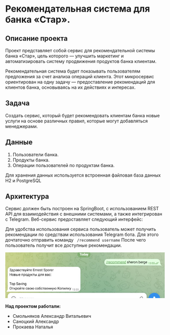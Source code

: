 # Рекомендательная система для банка «Стар».
## Описание проекта

Проект представляет собой сервис для рекомендательной системы банка «Стар», цель которого — улучшить маркетинг и автоматизировать систему продвижения продуктов банка клиентам.

Рекомендательная система будет показывать пользователям предложения за счет анализа операций клиента. Этот микросервис ориентирован на одну задачу — предоставление рекомендаций для клиентов банка, основываясь на их действиях и интересах.

## Задача 
Cоздать сервис, который будет рекомендовать клиентам банка новые услуги на основе различных правил, которые могут добавляться менеджерами.

## Данные
1. Пользователи банка.
2. Продукты банка.
3. Операции пользователей по продуктам банка.

Для хранения данных используется встроенная файловая база данных H2 и PostgreSQL

## Архитектура
Сервис должен быть построен на SpringBoot, с использованием REST API для взаимодействия с внешними системами, а также интегрирован с Telegram.
Веб-сервис предоставляет следующий интерфейс:


Для удобства использования сервиса пользователь может получить рекомендации по средствам использования Telegram бота.
Для этого дочтаточно отправить команду ``` /recommend username```
После чего пользователь получит все доступные рекомендации.

![img.png](img.png)

**Над проектом работали:**
- Смольняков Александр Витальевич
- Саноцкий Александр
- Прокаева Наталья

